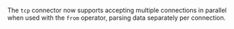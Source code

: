 The `tcp` connector now supports accepting multiple connections in parallel when
used with the `from` operator, parsing data separately per connection.
